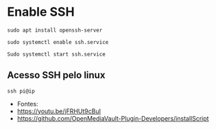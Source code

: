 # Enable SSH

```shell
sudo apt install openssh-server

```

```shell
sudo systemctl enable ssh.service

```

```shell
Sudo systemctl start ssh.service

```

## Acesso SSH pelo linux

```shell
ssh pi@ip

```

* Fontes:
* <https://youtu.be/jFRHUt9cBuI>
* <https://github.com/OpenMediaVault-Plugin-Developers/installScript>